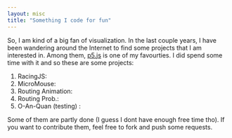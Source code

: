 ```yaml
---
layout: misc
title: "Something I code for fun"
---
```


So, I am kind of a big fan of visualization. In the last couple years, I have been wandering around the Internet to find some projects that I am interested in. Among them, [p5.js](https://p5js.org) is one of my favourties.
I did spend some time with it and so these are some projects:

1. RacingJS: [<i class="fa fa-link" aria-hidden="true"></i>](http://www.dangnamkhanh.com/repos/RacingJS/RacingJS/)
2. MicroMouse: [<i class="fa fa-link" aria-hidden="true"></i>](http://www.dangnamkhanh.com/repos/uMouse/)
3. Routing Animation: [<i class="fa fa-link" aria-hidden="true"></i>](http://www.dangnamkhanh.com/repos/noc_ani/Javascript/demo.html)
4. Routing Prob.: [<i class="fa fa-link" aria-hidden="true"></i>](http://www.dangnamkhanh.com/repos/routing-prob/p5-routing.html)
4. O-An-Quan (testing) : [<i class="fa fa-link" aria-hidden="true"></i>](http://www.dangnamkhanh.com/repos/OAQ/p5js)

Some of them are partly done (I guess I dont have enough free time tho). If you want to contribute them, feel free to fork and push some requests.
